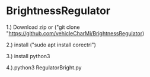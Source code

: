 # BrightnessRegulator

1.) Download zip or ("git clone "https://github.com/vehicleCharMi/BrightnessRegulator)

2.) install ("sudo apt install corectrl")

3.) install python3 

4.).python3 RegulatorBright.py
